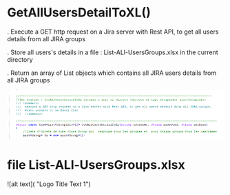 # GetAllUsersDetailToXL()


. Execute a GET http request on a Jira server with Rest API, to get all users details from all JIRA groups

. Store all users's details in a file : List-ALl-UsersGroups.xlsx in the current directory

. Return an array of List objects which contains all JIRA users details from all JIRA groups

![alt text](https://github.com/guihen01/RestApi-JIRA-Lib/blob/main/GetAllUsersDetailToXL/Doc/Capture1.PNG "Logo Title Text 1")

# file List-ALl-UsersGroups.xlsx
![alt text]( "Logo Title Text 1")
